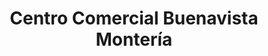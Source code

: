 ---
title: "Centro Comercial Buenavista Montería"
url: /monteria/centro-comercial-buenavista-monteria/
shop: centro comercial
---